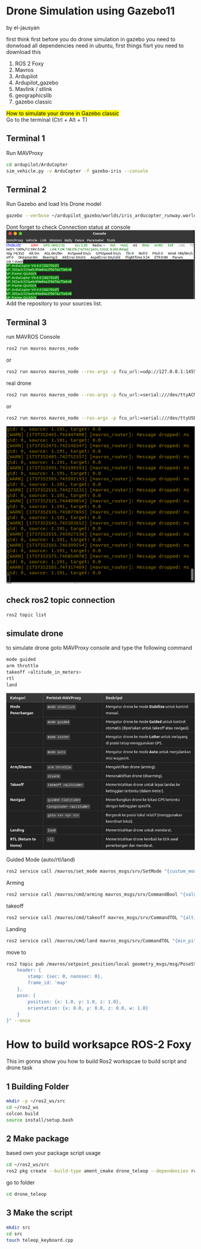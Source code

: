 # Drone Simulation using Gazebo11
by el-jausyan

first think first before you do drone simulation in gazebo you need to donwload all dependencies need in ubuntu, first things fisrt you need to download this
1. ROS 2 Foxy
2. Mavros
3. Ardupilot
4. Ardupilot_gazebo
5. Mavlink / stlink
6. geographicslib
7. gazebo classic

<mark>How to simulate your drone in Gazebo classic</mark> <br>
Go to the terminal (Ctrl + Alt + T)

## Terminal 1
Run MAVProxy
```sh
cd ardupilot/ArduCopter
sim_vehicle.py -v ArduCopter -f gazebo-iris --console
```

## Terminal 2
Run Gazebo and load Iris Drone model
```sh
gazebo --verbose ~/ardupilot_gazebo/worlds/iris_arducopter_runway.world
```
Dont forget to check Connection status at console
![drone](s1.png)
Add the repository to your sources list.

## Terminal 3
run MAVROS Console
```sh
ros2 run mavros mavros_node
```
or
```sh
ros2 run mavros mavros_node --ros-args -p fcu_url:=udp://127.0.0.1:14550@14550
```
real drone
```sh
ros2 run mavros mavros_node --ros-args -p fcu_url:=serial:///dev/ttyACM0:57600
```
or
```sh
ros2 run mavros mavros_node --ros-args -p fcu_url:=serial:///dev/ttyUSB0:115200
```

![mavros](s2.png)

## check ros2 topic connection
```sh
ros2 topic list
```
## simulate drone
to simulate drone goto MAVProxy console and type the following command
```sh
mode guided
arm throttle
takeoff <altitude_in_meters>
rtl
land
```
![table of simulation](s3.png)

Guided Mode (auto/rtl/land)
```sh
ros2 service call /mavros/set_mode mavros_msgs/srv/SetMode "{custom_mode: 'guided'}"
```
Arming
```sh
ros2 service call /mavros/cmd/arming mavros_msgs/srv/CommandBool "{value: true}"
```
takeoff
```sh
ros2 service call /mavros/cmd/takeoff mavros_msgs/srv/CommandTOL "{altitude: 1}"
```
Landing
```sh
ros2 service call /mavros/cmd/land mavros_msgs/srv/CommandTOL "{min_pitch: 0.0, yaw: 0.0, latitude: 0.0, longitude: 0.0, altitude: 0.0}"
```

move to
```sh
ros2 topic pub /mavros/setpoint_position/local geometry_msgs/msg/PoseStamped "{
    header: {
        stamp: {sec: 0, nanosec: 0},
        frame_id: 'map'
    },
    pose: {
        position: {x: 1.0, y: 1.0, z: 1.0},
        orientation: {x: 0.0, y: 0.0, z: 0.0, w: 1.0}
    }
}" --once
```
# How to build worksapce ROS-2 Foxy
This im gonna show you how to build Ros2 workspcae to build script and drone task
## 1 Building Folder
```sh
mkdir -p ~/ros2_ws/src
cd ~/ros2_ws
colcon build
source install/setup.bash
```
## 2 Make package
based own your package script usage
```sh
cd ~/ros2_ws/src
ros2 pkg create --build-type ament_cmake drone_teleop --dependencies rclcpp geometry_msgs mavros_msgs std_msgs
```
go to folder
```sh
cd drone_teleop
```
## 3 Make the script
```sh
mkdir src
cd src
touch teleop_keyboard.cpp
```
   
